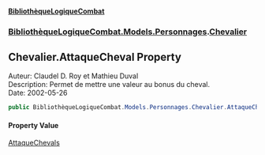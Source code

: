 #### [BibliothèqueLogiqueCombat](readme.md 'readme')
### [BibliothèqueLogiqueCombat.Models.Personnages](readme.md#BibliothèqueLogiqueCombat.Models.Personnages 'BibliothèqueLogiqueCombat.Models.Personnages').[Chevalier](BibliothèqueLogiqueCombat.Models.Personnages.Chevalier.md 'BibliothèqueLogiqueCombat.Models.Personnages.Chevalier')

## Chevalier.AttaqueCheval Property

Auteur: Claudel D. Roy et Mathieu Duval    
Description: Permet de mettre une valeur au bonus du cheval.     
Date:  2002-05-26

```csharp
public BibliothèqueLogiqueCombat.Models.Personnages.Chevalier.AttaqueChevals AttaqueCheval { get; set; }
```

#### Property Value
[AttaqueChevals](BibliothèqueLogiqueCombat.Models.Personnages.Chevalier.AttaqueChevals.md 'BibliothèqueLogiqueCombat.Models.Personnages.Chevalier.AttaqueChevals')